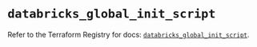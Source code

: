 # `databricks_global_init_script`

Refer to the Terraform Registry for docs: [`databricks_global_init_script`](https://registry.terraform.io/providers/databricks/databricks/1.58.0/docs/resources/global_init_script).
